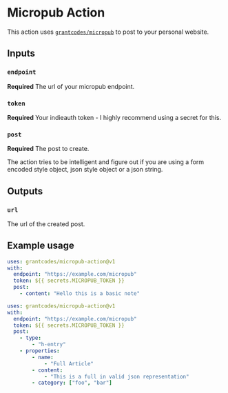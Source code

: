 # Micropub Action

This action uses [`grantcodes/micropub`](https://github.com/grantcodes/micropub) to post to your personal website.

## Inputs

### `endpoint`

**Required** The url of your micropub endpoint.

### `token`

**Required** Your indieauth token - I highly recommend using a secret for this.

### `post`

**Required** The post to create.

The action tries to be intelligent and figure out if you are using a form encoded style object, json style object or a json string.

## Outputs

### `url`

The url of the created post.

## Example usage

```yaml
uses: grantcodes/micropub-action@v1
with:
  endpoint: "https://example.com/micropub"
  token: ${{ secrets.MICROPUB_TOKEN }}
  post:
    - content: "Hello this is a basic note"
```

```yaml
uses: grantcodes/micropub-action@v1
with:
  endpoint: "https://example.com/micropub"
  token: ${{ secrets.MICROPUB_TOKEN }}
  post:
    - type:
        - "h-entry"
    - properties:
        - name:
            - "Full Article"
        - content:
            - "This is a full in valid json representation"
        - category: ["foo", "bar"]
```
